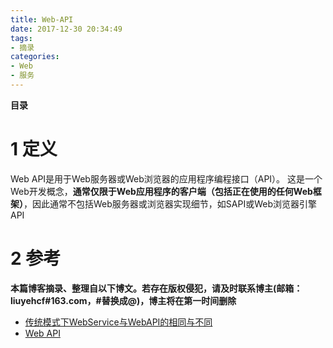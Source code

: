 ```yaml
---
title: Web-API
date: 2017-12-30 20:34:49
tags: 
- 摘录
categories: 
- Web
- 服务
---
```


__目录__

<!-- toc -->
<!--more-->

# 1 定义

Web API是用于Web服务器或Web浏览器的应用程序编程接口（API）。 这是一个Web开发概念，__通常仅限于Web应用程序的客户端（包括正在使用的任何Web框架）__，因此通常不包括Web服务器或浏览器实现细节，如SAPI或Web浏览器引擎API

# 2 参考

__本篇博客摘录、整理自以下博文。若存在版权侵犯，请及时联系博主(邮箱：liuyehcf#163.com，#替换成@)，博主将在第一时间删除__

* [传统模式下WebService与WebAPI的相同与不同](https://www.cnblogs.com/BruceWan/p/4676164.html)
* [Web API](https://en.wikipedia.org/wiki/Web_API)
